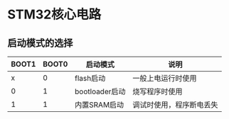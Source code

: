 # STM32核心电路

## 启动模式的选择
|BOOT1|BOOT0|启动模式|说明|
|--|--|--|--|
|x|0|flash启动|一般上电运行时使用|
|0|1|bootloader启动|烧写程序时使用|
|1|1|内置SRAM启动|调试时使用，程序断电丢失|